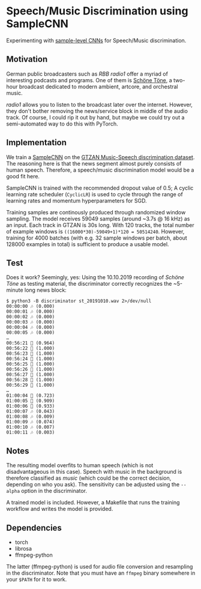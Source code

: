 # Speech/Music Discrimination using SampleCNN

Experimenting with [sample-level CNNs](https://arxiv.org/abs/1703.01789) for Speech/Music discrimination.

## Motivation

German public broadcasters such as _RBB radio1_ offer a myriad of interesting podcasts and programs. One of them is [Schöne Töne](https://www.radioeins.de/programm/sendungen/schoene_toene/), a two-hour broadcast dedicated to modern ambient, artcore, and orchestral music.

_radio1_ allows you to listen to the broadcast later over the internet. However, they don't bother removing the news/service block in middle of the audio track. Of course, I could rip it out by hand, but maybe we could try out a semi-automated way to do this with PyTorch.

## Implementation

We train a [SampleCNN](https://arxiv.org/abs/1703.01789) on the [GTZAN Music-Speech discrimination dataset](http://marsyas.info/downloads/datasets.html). The reasoning here is that the news segment almost purely consists of human speech. Therefore, a speech/music discrimination model would be a good fit here.

SampleCNN is trained with the recommended dropout value of 0.5; A cyclic learning rate scheduler (`CyclicLR`) is used to cycle through the range of learning rates and momentum hyperparameters for SGD.

Training samples are continously produced through randomized window sampling. The model receives 59049 samples (around ~3.7s @ 16 kHz) as an input. Each track in GTZAN is 30s long. With 120 tracks, the total number of example windows is `((16000*30)-59049+1)*120 = 50514240`. However, training for 4000 batches (with e.g. 32 sample windows per batch, about 128000 examples in total) is sufficient to produce a usable model.

## Test

Does it work? Seemingly, yes: Using the 10.10.2019 recording of _Schöne Töne_ as testing material, the discriminator correctly recognizes the ~5-minute long news block:

```
$ python3 -B discriminator st_20191010.wav 2>/dev/null
00:00:00 🎶 (0.000)
00:00:01 🎶 (0.000)
00:00:02 🎶 (0.000)
00:00:03 🎶 (0.000)
00:00:04 🎶 (0.000)
00:00:05 🎶 (0.000)
…
00:56:21 🎤 (0.964)
00:56:22 🎤 (1.000)
00:56:23 🎤 (1.000)
00:56:24 🎤 (1.000)
00:56:25 🎤 (1.000)
00:56:26 🎤 (1.000)
00:56:27 🎤 (1.000)
00:56:28 🎤 (1.000)
00:56:29 🎤 (1.000)
…
01:00:04 🎤 (0.723)
01:00:05 🎤 (0.909)
01:00:06 🎤 (0.933)
01:00:07 🎶 (0.043)
01:00:08 🎶 (0.009)
01:00:09 🎶 (0.074)
01:00:10 🎶 (0.007)
01:00:11 🎶 (0.003)
```

## Notes

The resulting model overfits to human speech (which is not disadvantageous in this case). Speech with music in the background is therefore classified as _music_ (which could be the correct decision, depending on who you ask). The sensitivity can be adjusted using the `--alpha` option in the discriminator.

A trained model is included. However, a Makefile that runs the training workflow and writes the model is provided.

## Dependencies

- torch
- librosa
- ffmpeg-python

The latter (ffmpeg-python) is used for audio file conversion and resampling in the discriminator. Note that you must have an `ffmpeg` binary somewhere in your `$PATH` for it to work.

